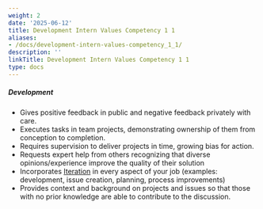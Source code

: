 ```yaml
---
weight: 2
date: '2025-06-12'
title: Development Intern Values Competency 1 1
aliases:
- /docs/development-intern-values-competency_1_1/
description: ''
linkTitle: Development Intern Values Competency 1 1
type: docs
---
```


##### Development

* Gives positive feedback in public and negative feedback privately with care.
* Executes tasks in team projects, demonstrating ownership of them from conception to completion.
* Requires supervision to deliver projects in time, growing bias for action.
* Requests expert help from others recognizing that diverse opinions/experience improve the quality of their solution
* Incorporates [Iteration](/handbook/values/#iteration) in every aspect of your job (examples: development, issue creation, planning, process improvements)
* Provides context and background on projects and issues so that those with no prior knowledge are able to contribute to the discussion.
